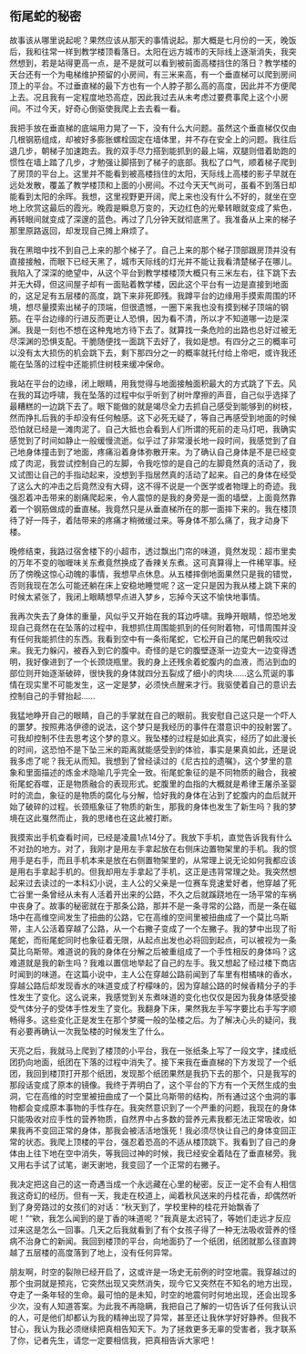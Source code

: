 ## 衔尾蛇的秘密

故事该从哪里说起呢？果然应该从那天的事情说起。那大概是七月份的一天，晚饭后，我和往常一样到教学楼顶看落日。太阳在远方城市的天际线上逐渐消失，我突然想到，若是站得更高一点，是不是就可以看到被前面高楼挡住的落日？教学楼的天台还有一个为电梯维护预留的小房间，有三米来高，有一个垂直梯可以爬到房间顶上的平台。不过垂直梯的最下方也有一个人脖子那么高的高度，因此并不方便爬上去。况且我有一定程度地恐高症，因此我过去从未考虑过要费事爬上这个小房间。不过今天，好奇心倒驱使我爬上去去看一看。
	
我把手放在垂直梯的底端用力晃了一下，没有什么大问题。虽然这个垂直梯仅仅由几根钢筋组成，却被好多膨胀螺栓固定在墙体里，并不存在安全上的问题。我往后退几步，朝梯子加速跑去。我的双手尽力搭到能抓到的最上端，双腿则借着助跑的惯性在墙上踏了几步，才勉强让脚搭到了梯子的底部。我松了口气，顺着梯子爬到了房顶的平台上。这里并不能看到被高楼挡住的太阳，天际线上高楼的影子早就在远处发散，覆盖了教学楼顶和上面的小房间。不过今天天气尚可，虽看不到落日却能看到太阳的余晖。我想，这里视野更开阔，爬上来也没有什么不好的，就坐在空地上欣赏这最后的霞光。晚霞是瞬息万变的，天边红色的光晕转眼就变成了紫色，再转眼间就变成了深邃的蓝色。再过了几分钟天就彻底黑了。我准备从上来的梯子那里原路返回，却发现自己摊上麻烦了。
	
我在黑暗中找不到自己上来的那个梯子了。自己上来的那个梯子顶部跟房顶并没有直接接触，而眼下已经天黑了，城市天际线的灯光并不能让我看清楚梯子在哪儿。我陷入了深深的绝望中，从这个平台到教学楼楼顶大概只有三米左右，往下跳下去并无大碍，但这间屋子却有一面贴着教学楼，因此这个平台有一边是直接到地面的，这足足有五层楼的高度，跳下来非死即残。我蹲平台的边缘用手摸索周围的环境，想尽量摸索出梯子的顶端，但很遗憾，一圈下来我也没有摸到梯子顶端的钢筋。在平台边缘的行进反而更让人恐惧，因为看不清，所以才不知道哪一边是深渊。我是一刻也不想在这种鬼地方待下去了。就算找一条危险的出路也总好过被无尽深渊的恐惧支配。干脆随便找一面跳下去好了，我如是想。有四分之三的概率可以没有太大损伤的机会跳下去，剩下那四分之一的概率就托付给上帝吧，或许我还能在坠落的过程中还能抓住树枝来缓冲保命。
	
我站在平台的边缘，闭上眼睛，用我觉得与地面接触面积最大的方式跳了下去。风在我的耳边呼啸，我在坠落的过程中似乎听到了树叶摩擦的声音，自己似乎选择了最糟糕的一边跳下去了。眼下能做的就是竭尽全力去抓自己感受到能够到的树枝，然而挣扎后我的手却没有任何触感。这下必死无疑了，等自己再感受到地面的时候恐怕就已经是一滩肉泥了。自己大抵也会看到人们所谓的死前的走马灯吧，我确实感觉到了时间如静止一般缓慢流逝。似乎过了非常漫长地一段时间，我感觉到了自己地身体撞击到了地面，疼痛沿着身体弥散开来。为了确认自己身体是不是已经变成了肉泥，我尝试控制自己的左脚，令我吃惊的是自己的左脚竟然真的活动了，我又试图让自己的手指动起来，没想到手指居然真的活动了起来。自己的身体在经受了这么大的冲击之后竟然没有大碍，这不得不说是一个医学或者物理上的奇迹。我强忍着冲击带来的剧痛爬起来，令人震惊的是我的身旁是一面的墙壁，上面竟然靠着一个钢筋做成的垂直梯。我竟然只是从垂直梯所在的那一面摔下来的。我在楼顶待了好一阵子，着陆带来的疼痛才稍微缓过来。等身体不那么痛了，我才动身下楼。
	
晚修结束，我路过宿舍楼下的小超市，透过飘出门帘的味道，竟然发现：超市里卖的万年不变的咖喱味关东煮竟然换成了香辣关东煮。这可真算得上一件稀罕事。经历了傍晚这惊心动魄的事情，我想早点休息。从五楼摔倒地面果然只是我的错觉，否则我现在怎么可能还躺在床上安稳地睡觉呢？这一定只是因为我从楼上跳下来的时候太紧张了，我闭上眼睛想早点进入梦乡，忘掉今天这不愉快地事情。
	
我再次失去了身体的重量，风似乎又开始在我的耳边呼啸。我睁开眼睛，惊恐地发现自己竟然在在坠落的过程中，我想抓住周围能抓到的任何附着物，可惜周围并没有任何我能抓住的东西。我看到空中有一条衔尾蛇，它松开自己的尾巴朝我咬过来。我无力躲闪，被吞入到它的腹中。奇怪的是它的腹壁逐渐一边变大一边变得透明，我好像进到了一个长颈烧瓶里。我的身上还残余着蛇腹内的血液，而沾到血的部位则开始逐渐破碎，很快我的身体就四分五裂成了细小的肉块......这么荒诞的事情在现实里不可能发生，这一定是梦，必须快点醒来才行。我驱使着自己的意识去控制自己的手臂抬起......
	
我猛地睁开自己的眼睛，自己的手掌就在自己的眼前。我安慰自己这只是一个吓人的噩梦。按照弗洛伊德的说法，这个梦只是我经历的事件在潜意识中的投射罢了。可我却控制不住去思考这个梦的意义。我坠楼的过程是如此真实，经历了如此漫长的时间，这恐怕不是下坠三米的距离就能感受到的体验，事实是果真如此，还是说我多虑了呢？我无从而知。我想到了曾经读过的《尼古拉的遗嘱》，这个梦里的意象和里面描述的炼金术隐喻几乎完全一致。衔尾蛇象征的是不同物质的融合，我被衔尾蛇吞噬，正是物质融合的表现形式。蛇腹里的血指的大概就是希律王屠杀圣婴时的流血，象征的是物质的腐化与分解，恰好我的身体在沾到了蛇腹内的血后就开始了破碎的过程。长颈瓶象征了物质的新生，那我的身体也发生了新生吗？我的梦境在这此戛然而止，我的思绪也在这此被打断。
	
我摸索出手机查看时间，已经是凌晨1点14分了。我放下手机，直觉告诉我有什么不对劲的地方。对了，我刚才是用左手拿起放在右侧床边置物架里的手机。我的惯用手是右手，而且手机本来是放在右侧置物架里的，从常理上说无论如何我都应该是用右手拿起手机的。但我却用左手拿起了手机，这正是违背常理之处。我突然想起来过去读过的一本科幻小说，主人公的父亲是一位赛车竞速爱好者，他穿越了死亡谷里一条曾经从未有人活着开出来的公路，不久之后就蹊跷地在一场平常的车祸中丧身了。故事的秘密就在于那条公路，那并不是一条寻常的公路，而是一条在磁场中在高维空间发生了扭曲的公路，它在高维的空间里被扭曲成了一个莫比乌斯带，主人公活着穿越了公路，从一个右撇子变成了一个左撇子。我的梦中出现了衔尾蛇，而衔尾蛇同时也象征着无限，从起点出发也必将回到起点，可以被视为一条莫比乌斯带。难道说的我的身体在分解之后被重组成了一个手性相反的身体吗？这难道就是我的新生吗？我难以置信地举起了自己的左手。我又想起了经过楼下商店时闻到的味道。在这篇小说中，主人公在穿越公路前闻到了车里有柑橘味的香水，穿越公路后却发现香水的味道变成了柠檬味的，因为穿越公路的时候香精分子的手性发生了变化。这么说来，我感觉到关东煮味道的变化也仅仅是因为我身体感受接受气体分子的受体手性发生了变化。我翻身下床，果然我左手写字要比右手写字顺畅得多。这些变化正是发生在那个梦魇一般的坠楼之后。为了解决心头的疑问，我有必要再确认一次我坠楼的时候发生了什么。
	
天亮之后，我就马上爬到了楼顶的小平台，我在一张纸条上写了一段文字，揉成纸团扔向地面，纸团在下落的过程中消失了。接下来我在垂直梯的下方发现了一个纸团，我回到楼顶打开那个纸团，发现那个纸团果然是我扔下去的那个，只是我写的那段话变成了原本的镜像。我终于弄明白了，这个平台的下方有一个天然生成的虫洞，它在高维的时空里被扭曲成了一个莫比乌斯带的结构，所有通过这个虫洞的事物都会变成原本事物的手性存在。我突然意识到了一个严重的问题，我现在的身体只能吸收对应手性的营养物质，自然界中占多数的营养元素我都无法正常吸收，如果我再不变回正常的身体，那我会被活活地饿死！我必须尽快让自己的身体变回正常的状态。我爬上顶楼的平台，强忍着恐高的不适从楼顶跳下。我看到了自己的身体由上往下地在空中消失，等我回过神的时候，我已经安全着陆在了垂直梯旁。我又用右手试了试笔，谢天谢地，我变回了一个正常的右撇子。
	
我决定把这自己的这一奇遇当成一个永远藏在心里的秘密。反正一定不会有人相信我这奇幻的经历。但有一天，我走在校道上，闻着秋风送来的丹桂花香，却偶然听到了身旁路过的女孩们的对话：“秋天到了，学校里种的桂花开始飘香了呢！”“欸，我怎么闻到的是丁香的味道呢？”我真是太迟钝了，等她们走远才反应过来这是怎么一回事。几天之后我就看到了有个女孩子得了一种无法吸收营养的怪病不治身亡的新闻。我回到楼顶的平台，向地面扔了一个纸团，纸团就那么径直跨越了五层楼的高度落到了地上，没有任何异常。
	
朋友啊，时空的裂隙已经开启了，这或许是一场史无前例的时空地震。我穿越过的那个虫洞就是预兆，它突然出现又突然消失，现今它又突然在不知名的地方出现，夺走了一条年轻的生命。最可怕的是未知，时空的地震何时何地出现，还会出现多少次，没有人知道答案。为此我不再隐瞒，我把自己了解的一切告诉了任何我认识的人，可是他们却都认为我的精神出现了异常，甚至还让我休学好好静养。但我不甘心，我认为我必须继续把真相告知天下。为了拯救更多无辜的受害者，我才联系了你，记者先生，请您一定要相信我，把真相告诉大家吧！
